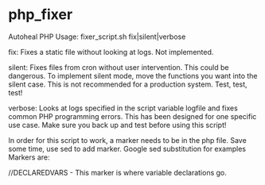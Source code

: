 # php_fixer
Autoheal PHP
Usage: fixer_script.sh fix|silent|verbose

fix: Fixes a static file without looking at logs. Not implemented.

silent: Fixes files from cron without user intervention. This could be dangerous.
To implement silent mode, move the functions you want into the silent case.
This is not recommended for a production system. Test, test, test!

verbose: Looks at logs specified in the script variable logfile and fixes common PHP
programming errors. This has been designed for one specific use case. Make sure you back up and test before using this script!

In order for this script to work, a marker needs to be in the php file.
Save some time, use sed to add marker. Google sed substitution for examples
Markers are:

//DECLAREDVARS - This marker is where variable declarations go.
